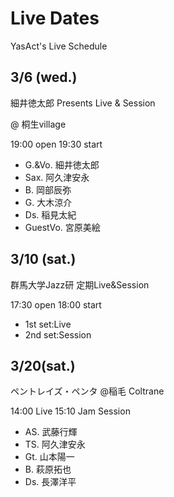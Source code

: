 # Live Dates

YasAct's Live Schedule

## 3/6 (wed.)

細井徳太郎 Presents
Live & Session

@ 桐生village

19:00 open
19:30 start

- G.&Vo. 細井徳太郎
- Sax. 阿久津安永
- B. 岡部辰弥
- G. 大木涼介
- Ds. 稲見太紀
- GuestVo. 宮原美絵

## 3/10 (sat.)

群馬大学Jazz研
定期Live&Session

17:30 open
18:00 start

- 1st set:Live
- 2nd set:Session

## 3/20(sat.)

ペントレイズ・ペンタ
@稲毛 Coltrane

14:00 Live
15:10 Jam Session

- AS. 武藤行輝
- TS. 阿久津安永
- Gt. 山本陽一
- B. 萩原拓也
- Ds. 長澤洋平